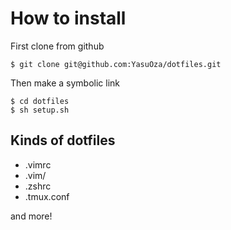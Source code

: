 # How to install
First clone from github

    $ git clone git@github.com:YasuOza/dotfiles.git

Then make a symbolic link

    $ cd dotfiles
    $ sh setup.sh

## Kinds of dotfiles
* .vimrc
* .vim/
* .zshrc
* .tmux.conf

and more!

